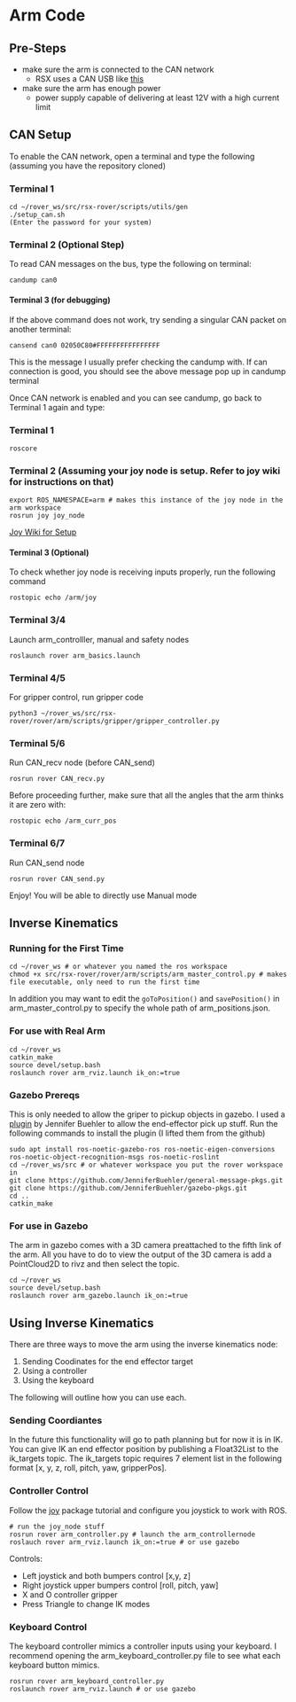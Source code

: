 # Arm Code

## Pre-Steps

- make sure the arm is connected to the CAN network
  - RSX uses a CAN USB like [this](https://www.amazon.ca/DSD-TECH-Adapter-Hardware-Canable/dp/B0BQ5G3KLR?pd_rd_w=MVljX&content-id=amzn1.sym.03d0a222-babc-4fe5-b7df-e90dd70bc007&pf_rd_p=03d0a222-babc-4fe5-b7df-e90dd70bc007&pf_rd_r=8DTA2VFZT7G3QNVWZZQ3&pd_rd_wg=6qoEh&pd_rd_r=cea5c5e8-ec16-4a88-9ab4-614c6502759c&pd_rd_i=B0BQ5G3KLR)
- make sure the arm has enough power
  - power supply capable of delivering at least 12V with a high current limit

## CAN Setup

To enable the CAN network, open a terminal and type the following (assuming you have the repository cloned)

### Terminal 1
```
cd ~/rover_ws/src/rsx-rover/scripts/utils/gen
./setup_can.sh
(Enter the password for your system)
```

### Terminal 2 (Optional Step)
To read CAN messages on the bus, type the following on terminal:
```
candump can0
```

#### Terminal 3 (for debugging)
If the above command does not work, try sending a singular CAN packet on another terminal:
```
cansend can0 02050C80#FFFFFFFFFFFFFFFF
```
This is the message I usually prefer checking the candump with. If can connection is good, you should see the above message pop up in candump terminal

Once CAN network is enabled and you can see candump, go back to Terminal 1 again and type:
### Terminal 1
```
roscore
```

### Terminal 2 (Assuming your joy node is setup. Refer to joy wiki for instructions on that)
```
export ROS_NAMESPACE=arm # makes this instance of the joy node in the arm workspace
rosrun joy joy_node
```

[Joy Wiki for Setup](https://wiki.ros.org/joy/Tutorials/ConfiguringALinuxJoystick)

#### Terminal 3 (Optional)
To check whether joy node is receiving inputs properly, run the following command
```
rostopic echo /arm/joy
```

### Terminal 3/4
Launch arm_controlller, manual and safety nodes
```
roslaunch rover arm_basics.launch
```

### Terminal 4/5
For gripper control, run gripper code
```
python3 ~/rover_ws/src/rsx-rover/rover/arm/scripts/gripper/gripper_controller.py
```

### Terminal 5/6
Run CAN_recv node (before CAN_send)
```
rosrun rover CAN_recv.py
```

Before proceeding further, make sure that all the angles that the arm thinks it are zero with:
```
rostopic echo /arm_curr_pos
```

### Terminal 6/7
Run CAN_send node
```
rosrun rover CAN_send.py
```
Enjoy! You will be able to directly use Manual mode

## Inverse Kinematics

### Running for the First Time

```
cd ~/rover_ws # or whatever you named the ros workspace 
chmod +x src/rsx-rover/rover/arm/scripts/arm_master_control.py # makes file executable, only need to run the first time
```

In addition you may want to edit the `goToPosition()` and `savePosition()` in arm_master_control.py to specify the whole path of arm_positions.json.

### For use with Real Arm
``` 
cd ~/rover_ws
catkin_make
source devel/setup.bash
roslaunch rover arm_rviz.launch ik_on:=true
```

### Gazebo Prereqs

This is only needed to allow the griper to pickup objects in gazebo. I used a [plugin](https://github.com/JenniferBuehler/gazebo-pkgs) by Jennifer Buehler to allow the end-effector pick up stuff. Run the following commands to install the plugin (I lifted them from the github)

```
sudo apt install ros-noetic-gazebo-ros ros-noetic-eigen-conversions ros-noetic-object-recognition-msgs ros-noetic-roslint
cd ~/rover_ws/src # or whatever workspace you put the rover workspace in
git clone https://github.com/JenniferBuehler/general-message-pkgs.git
git clone https://github.com/JenniferBuehler/gazebo-pkgs.git
cd ..
catkin_make
```

### For use in Gazebo
The arm in gazebo comes with a 3D camera preattached to the fifth link of the arm. All you have to do to view the
output of the 3D camera is add a PointCloud2D to rivz and then select the topic.

```
cd ~/rover_ws
source devel/setup.bash
roslaunch rover arm_gazebo.launch ik_on:=true
```

## Using Inverse Kinematics

There are three ways to move the arm using the inverse kinematics node:
  1. Sending Coodinates for the end effector target
  2. Using a controller
  3. Using the keyboard

The following will outline how you can use each.

### Sending Coordiantes

In the future this functionality will go to path planning but for now it is in IK. You can give IK
an end effector position by publishing a Float32List to the ik_targets topic. The ik_targets topic
requires 7 element list in the following format [x, y, z, roll, pitch, yaw, gripperPos]. 

### Controller Control
Follow the [joy]([url](https://wiki.ros.org/joy/Tutorials/ConfiguringALinuxJoystick)) package tutorial and configure you joystick to work with ROS.
```
# run the joy_node stuff
rosrun rover arm_controller.py # launch the arm_controllernode
roslauch rover arm_rviz.launch ik_on:=true # or use gazebo
```

Controls:
- Left joystick and both bumpers control [x,y, z]
- Right joystick upper bumpers control [roll, pitch, yaw]
- X and O controller gripper
- Press Triangle to change IK modes

### Keyboard Control
The keyboard controller mimics a controller inputs using your keyboard. I recommend opening the 
arm_keyboard_controller.py file to see what each keyboard button mimics.
```
rosrun rover arm_keyboard_controller.py
roslaunch rover arm_rviz.launch # or use gazebo
```
